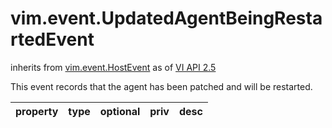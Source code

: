 vim.event.UpdatedAgentBeingRestartedEvent
=========================================
inherits from [vim.event.HostEvent](docs/vim.event.HostEvent.md)
as of [VI API 2.5](vim.version.md#vim.version.version2)


This event records that the agent has been patched and will be   restarted.

| property | type | optional | priv | desc |
|:---------|:-----|:---------|:-----|:-----|


